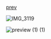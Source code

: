 
[prev](https://github.com/ev-jack/spring_course_rest/blob/master/preview%20(1)%20(1).png)


![IMG_3119](https://user-images.githubusercontent.com/55141193/226207498-e76e8420-4c48-49d0-91bb-27261383d5c3.JPG)

![preview (1) (1)](https://user-images.githubusercontent.com/55141193/226207569-57dc5639-c584-4979-a763-57185595199d.png)
